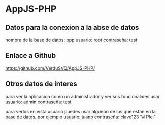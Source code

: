# AppJS-PHP

## Datos para la conexion a la abse de datos

nombre de la base de datos: ppp
usuario: root
contraseña: test


## Enlace a Github
https://github.com/VerduSVQ/AppJS-PHP/

## Otros datos de interes

para ver la aplicacion como un administrador y ver sus funcionalides usar
usuario: admin
contraseña: test

para verlos en vista usuario puedes usar algunoo de los que estan en la base de datos, por ejemplo
usuario: juanp
contraseña: clave123
"# Plei" 
